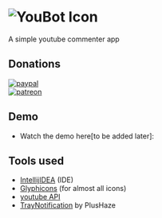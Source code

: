 # ![YouBot Icon](https://github.com/doppelgunner/YouBot/blob/master/src/main/resources/images/icon.png)
A simple youtube commenter app

## Donations
[![paypal](https://www.paypalobjects.com/en_US/i/btn/btn_donate_SM.gif)](https://www.paypal.me/doppelgunner)  
[![patreon](https://c5.patreon.com/external/logo/logomarkOrange.svg)](https://www.patreon.com/doppelgunner)

## Demo
* Watch the demo here[to be added later]:

## Tools used
* [IntellijIDEA](https://www.jetbrains.com/idea/) (IDE)
* [Glyphicons](http://glyphicons.com/) (for almost all icons)
* [youtube API](https://developers.google.com/youtube/)
* [TrayNotification](https://github.com/PlusHaze/TrayNotification) by PlusHaze
